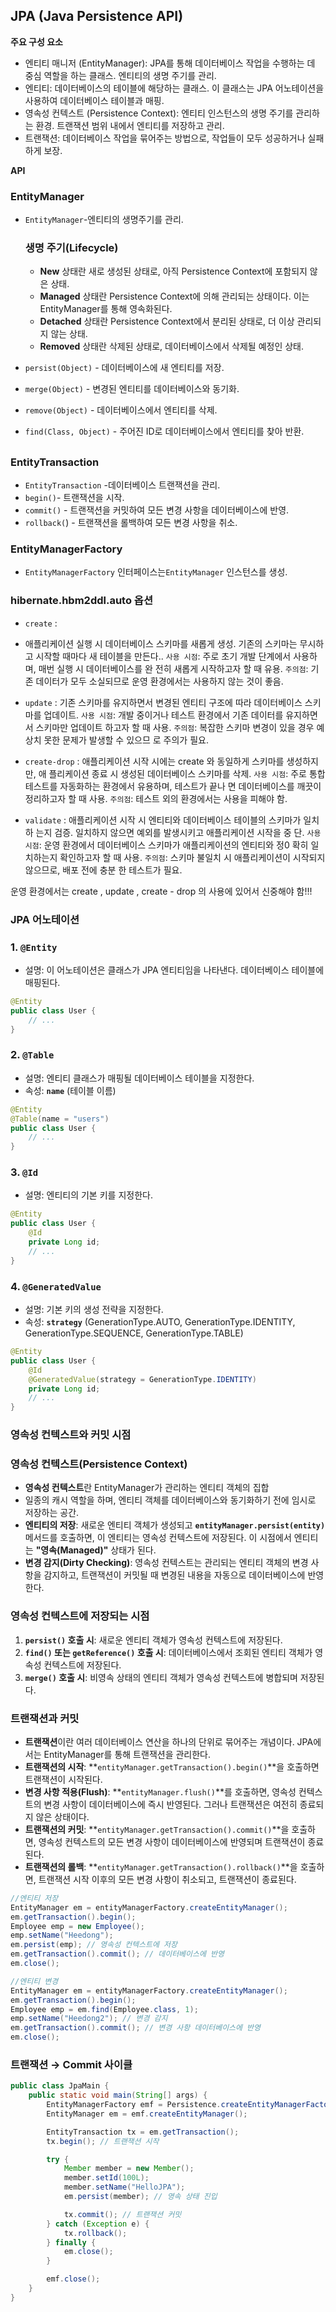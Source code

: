 ## JPA (Java Persistence API)

**주요 구성 요소** 

- 엔티티 매니저 (EntityManager): JPA를 통해 데이터베이스 작업을 수행하는 데 중심
역할을 하는 클래스. 엔티티의 생명 주기를 관리.
- 엔티티: 데이터베이스의 테이블에 해당하는 클래스. 이 클래스는 JPA 어노테이션을
사용하여 데이터베이스 테이블과 매핑.
- 영속성 컨텍스트 (Persistence Context): 엔티티 인스턴스의 생명 주기를 관리하는
환경. 트랜잭션 범위 내에서 엔티티를 저장하고 관리.
- 트랜잭션: 데이터베이스 작업을 묶어주는 방법으로, 작업들이 모두 성공하거나 실패
하게 보장.

 **API**

### EntityManager

- `EntityManager`-엔티티의 생명주기를 관리.
    
    ### **생명 주기(Lifecycle)**
    
    - **New** 상태란 새로 생성된 상태로, 아직 Persistence Context에 포함되지 않은 상태.
    - **Managed** 상태란 Persistence Context에 의해 관리되는 상태이다. 이는 EntityManager를 통해 영속화된다.
    - **Detached** 상태란 Persistence Context에서 분리된 상태로, 더 이상 관리되지 않는 상태.
    - **Removed** 상태란 삭제된 상태로, 데이터베이스에서 삭제될 예정인 상태.
- `persist(Object)` - 데이터베이스에 새 엔티티를 저장.
- `merge(Object)`  - 변경된 엔티티를 데이터베이스와 동기화.
- `remove(Object)` - 데이터베이스에서 엔티티를 삭제.
- `find(Class, Object)` - 주어진 ID로 데이터베이스에서 엔티티를 찾아 반환.

## 

### EntityTransaction

- `EntityTransaction` -데이터베이스 트랜잭션을 관리.
- `begin()`- 트랜잭션을 시작.
- `commit()` - 트랜잭션을 커밋하여 모든 변경 사항을 데이터베이스에 반영.
- `rollback(`) - 트랜잭션을 롤백하여 모든 변경 사항을 취소.

### EntityManagerFactory

- `EntityManagerFactory` 인터페이스는`EntityManager` 인스턴스를 생성.

### hibernate.hbm2ddl.auto 옵션

- `create` :
- 애플리케이션 실행 시 데이터베이스 스키마를 새롭게 생성. 기존의
스키마는 무시하고 시작할 때마다 새 테이블을 만든다..
`사용 시점`: 주로 초기 개발 단계에서 사용하며, 매번 실행 시 데이터베이스를 완
전히 새롭게 시작하고자 할 때 유용.
`주의점`: 기존 데이터가 모두 소실되므로 운영 환경에서는 사용하지 않는 것이
좋음.
- `update` :
기존 스키마를 유지하면서 변경된 엔티티 구조에 따라 데이터베이스 스키
마를 업데이트.
`사용 시점`: 개발 중이거나 테스트 환경에서 기존 데이터를 유지하면서 스키마만
업데이트 하고자 할 때 사용.
`주의점`: 복잡한 스키마 변경이 있을 경우 예상치 못한 문제가 발생할 수 있으므
로 주의가 필요.
- `create-drop` :
애플리케이션 시작 시에는 create 와 동일하게 스키마를 생성하지만, 애
플리케이션 종료 시 생성된 데이터베이스 스키마를 삭제.
`사용 시점`: 주로 통합 테스트를 자동화하는 환경에서 유용하며, 테스트가 끝나
면 데이터베이스를 깨끗이 정리하고자 할 때 사용.
`주의점`: 테스트 외의 환경에서는 사용을 피해야 함.

- `validate` :
애플리케이션 시작 시 엔티티와 데이터베이스 테이블의 스키마가 일치하
는지 검증. 일치하지 않으면 예외를 발생시키고 애플리케이션 시작을 중
단.
`사용 시점`: 운영 환경에서 데이터베이스 스키마가 애플리케이션의 엔티티와 정0
확히 일치하는지 확인하고자 할 때 사용.
`주의점`: 스키마 불일치 시 애플리케이션이 시작되지 않으므로, 배포 전에 충분
한 테스트가 필요.

운영 환경에서는 create , update , create - drop 의 사용에 있어서 신중해야 함!!!

### JPA 어노테이션

### **1. `@Entity`**

- 설명: 이 어노테이션은 클래스가 JPA 엔티티임을 나타낸다. 데이터베이스 테이블에 매핑된다.

```java
@Entity
public class User {
    // ...
}

```

### **2. `@Table`**

- 설명: 엔티티 클래스가 매핑될 데이터베이스 테이블을 지정한다.
- 속성: **`name`** (테이블 이름)

```java
@Entity
@Table(name = "users")
public class User {
    // ...
}

```

### **3. `@Id`**

- 설명: 엔티티의 기본 키를 지정한다.

```java
@Entity
public class User {
    @Id
    private Long id;
    // ...
}

```

### **4. `@GeneratedValue`**

- 설명: 기본 키의 생성 전략을 지정한다.
- 속성: **`strategy`** (GenerationType.AUTO, GenerationType.IDENTITY, GenerationType.SEQUENCE, GenerationType.TABLE)

```java
@Entity
public class User {
    @Id
    @GeneratedValue(strategy = GenerationType.IDENTITY)
    private Long id;
    // ...
}

```

### 영속성 컨텍스트와 커밋 시점

### **영속성 컨텍스트(Persistence Context)**

- **영속성 컨텍스트**란 EntityManager가 관리하는 엔티티 객체의 집합
- 일종의 캐시 역할을 하며, 엔티티 객체를 데이터베이스와 동기화하기 전에 임시로 저장하는 공간.
- **엔티티의 저장**: 새로운 엔티티 객체가 생성되고 **`entityManager.persist(entity)`** 메서드를 호출하면, 이 엔티티는 영속성 컨텍스트에 저장된다. 이 시점에서 엔티티는 **"영속(Managed)"** 상태가 된다.
- **변경 감지(Dirty Checking)**: 영속성 컨텍스트는 관리되는 엔티티 객체의 변경 사항을 감지하고, 트랜잭션이 커밋될 때 변경된 내용을 자동으로 데이터베이스에 반영한다.

### **영속성 컨텍스트에 저장되는 시점**

1. **`persist()` 호출 시**: 새로운 엔티티 객체가 영속성 컨텍스트에 저장된다.
2. **`find()` 또는 `getReference()` 호출 시**: 데이터베이스에서 조회된 엔티티 객체가 영속성 컨텍스트에 저장된다.
3. **`merge()` 호출 시**: 비영속 상태의 엔티티 객체가 영속성 컨텍스트에 병합되며 저장된다.

### **트랜잭션과 커밋**

- **트랜잭션**이란 여러 데이터베이스 연산을 하나의 단위로 묶어주는 개념이다. JPA에서는 EntityManager를 통해 트랜잭션을 관리한다.
- **트랜잭션의 시작**: **`entityManager.getTransaction().begin()`**을 호출하면 트랜잭션이 시작된다.
- **변경 사항 적용(Flush)**: **`entityManager.flush()`**를 호출하면, 영속성 컨텍스트의 변경 사항이 데이터베이스에 즉시 반영된다. 그러나 트랜잭션은 여전히 종료되지 않은 상태이다.
- **트랜잭션의 커밋**: **`entityManager.getTransaction().commit()`**을 호출하면, 영속성 컨텍스트의 모든 변경 사항이 데이터베이스에 반영되며 트랜잭션이 종료된다.
- **트랜잭션의 롤백**: **`entityManager.getTransaction().rollback()`**을 호출하면, 트랜잭션 시작 이후의 모든 변경 사항이 취소되고, 트랜잭션이 종료된다.

```java
//엔티티 저장
EntityManager em = entityManagerFactory.createEntityManager();
em.getTransaction().begin();
Employee emp = new Employee();
emp.setName("Heedong");
em.persist(emp); // 영속성 컨텍스트에 저장
em.getTransaction().commit(); // 데이터베이스에 반영
em.close();

```

```java
//엔티티 변경
EntityManager em = entityManagerFactory.createEntityManager();
em.getTransaction().begin();
Employee emp = em.find(Employee.class, 1);
emp.setName("Heedong2"); // 변경 감지
em.getTransaction().commit(); // 변경 사항 데이터베이스에 반영
em.close();

```

### 트랜잭션 → Commit 사이클

```java
public class JpaMain {
    public static void main(String[] args) {
        EntityManagerFactory emf = Persistence.createEntityManagerFactory("hello");
        EntityManager em = emf.createEntityManager();

        EntityTransaction tx = em.getTransaction();
        tx.begin(); // 트랜잭션 시작

        try {
            Member member = new Member();
            member.setId(100L);
            member.setName("HelloJPA");
            em.persist(member); // 영속 상태 진입

            tx.commit(); // 트랜잭션 커밋
        } catch (Exception e) {
            tx.rollback();
        } finally {
            em.close();
        }

        emf.close();
    }
}

```
